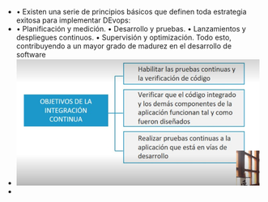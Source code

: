 - • Existen una serie de principios básicos que definen toda estrategia exitosa para implementar DEvops:
- • Planificación y medición.
  • Desarrollo y pruebas.
  • Lanzamientos y despliegues continuos.
  • Supervisión y optimización.
  Todo esto, contribuyendo a un mayor grado de
  madurez en el desarrollo de software
- ![ScreenShot Tool -20240608142244.png](../assets/ScreenShot_Tool_-20240608142244_1717871017066_0.png)
-